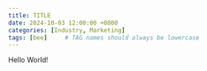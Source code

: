 ```yaml
---
title: TITLE
date: 2024-10-03 12:00:00 +0800
categories: [Industry, Marketing]
tags: [bee]     # TAG names should always be lowercase
---
```

Hello World!